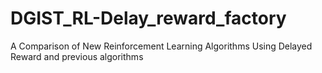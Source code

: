 ﻿# DGIST_RL-Delay_reward_factory 

A Comparison of New Reinforcement Learning Algorithms Using Delayed Reward and previous algorithms
